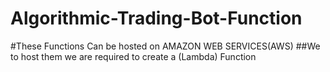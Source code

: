 # Algorithmic-Trading-Bot-Function

#These Functions Can be hosted on AMAZON WEB SERVICES(AWS)
##We to host them we are required to create a (Lambda) Function
